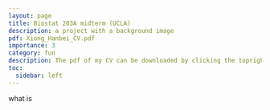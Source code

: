 ```yaml
---
layout: page
title: Biostat 203A midterm (UCLA)
description: a project with a background image
pdf: Xiong_Hanbei_CV.pdf
importance: 3
category: fun
description: The pdf of my CV can be downloaded by clicking the topright icon.
toc:
  sidebar: left
---
```


what is